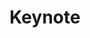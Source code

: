 ---
  name: 22d1t1k2
  title: Keynote
  content:
  category: Keynote
  format: Keynote
  speakers: 
    - Aurélie Vache
  time_start: '09:15'
  time_end: '10:00'
  slot: 13/10/2022
  room: Auditorium
---